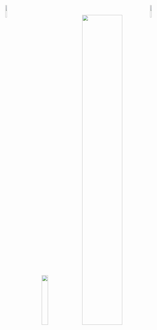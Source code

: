<p>
<img width="10%" align="left" src="https://user-images.githubusercontent.com/78869471/227021864-22267dbb-5959-40fb-af70-8237e3ad97d8.gif">
 <img width="10%" align="right" src="https://user-images.githubusercontent.com/78869471/227023710-6482fc4a-0d63-46ce-af27-23b519ed2eba.gif">
</p>
<br>
<p align="center">
    <a href="https://leetcode.com/cvet-anov/"><img width="20%" src="https://leetcode.card.workers.dev/cvet-anov?theme=dark&font=baloo&extension=null"></a>
    <a href="https://github.com/cvet-anov"><img width="50%" src="https://github-readme-stats.vercel.app/api/top-langs/?username=cvet-anov&theme=dark&hide=html,css,cmake&layout=compact&langs_count=5&bg_color=101010&hide_title=true"></a>
</p>

